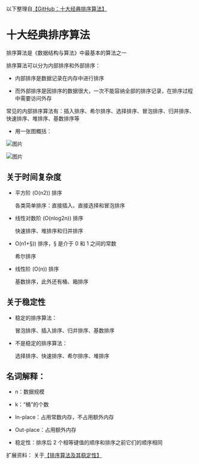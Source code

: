 以下整理自[【GitHub：十大经典排序算法】](https://github.com/hustcc/JS-Sorting-Algorithm)

# 十大经典排序算法

排序算法是《数据结构与算法》中最基本的算法之一

排序算法可以分为内部排序和外部排序：

* 内部排序是数据记录在内存中进行排序

* 而外部排序是因排序的数据很大，一次不能容纳全部的排序记录，在排序过程中需要访问外存

常见的内部排序算法有：插入排序、希尔排序、选择排序、冒泡排序、归并排序、快速排序、堆排序、基数排序等

* 用一张图概括：

![图片](https://www.runoob.com/wp-content/uploads/2019/03/sort.png)

![图片](https://www.runoob.com/wp-content/uploads/2019/03/0B319B38-B70E-4118-B897-74EFA7E368F9.png)

## 关于时间复杂度

* 平方阶 (O(n2)) 排序

  各类简单排序：直接插入、直接选择和冒泡排序

* 线性对数阶 (O(nlog2n)) 排序

  快速排序、堆排序和归并排序

* O(n1+§)) 排序，§ 是介于 0 和 1 之间的常数

  希尔排序

* 线性阶 (O(n)) 排序

  基数排序，此外还有桶、箱排序

## 关于稳定性

* 稳定的排序算法：

  冒泡排序、插入排序、归并排序、基数排序

* 不是稳定的排序算法：

  选择排序、快速排序、希尔排序、堆排序

## 名词解释：

* n：数据规模

* k：“桶”的个数

* In-place：占用常数内存，不占用额外内存

* Out-place：占用额外内存

* 稳定性：排序后 2 个相等键值的顺序和排序之前它们的顺序相同

扩展资料：
关于[【排序算法及其稳定性】](https://blog.csdn.net/qq_39743607/article/details/85044569)
